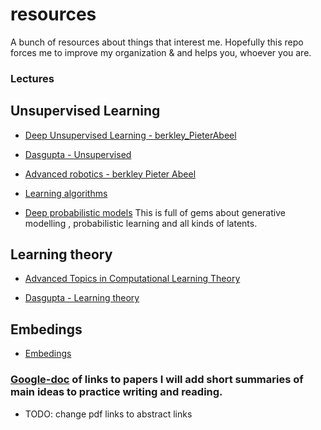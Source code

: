 # resources
A bunch of resources about things that interest me.
Hopefully this repo forces me to improve my organization & and helps you, whoever you are.








### Lectures 

## Unsupervised Learning

* [Deep Unsupervised Learning - berkley_PieterAbeel](https://sites.google.com/view/berkeley-cs294-158-sp20/home)

* [Dasgupta - Unsupervised](http://cseweb.ucsd.edu/~dasgupta/291-unsup/index.html)

* [Advanced robotics - berkley Pieter Abeel](https://people.eecs.berkeley.edu/~pabbeel/cs287-fa19/)

* [Learning algorithms](http://cseweb.ucsd.edu/~dasgupta/254-neural-ul/index.html)


* [Deep probabilistic models](http://www.cs.toronto.edu/~duvenaud/) This is full of gems about generative modelling , probabilistic learning and  all kinds of latents.


## Learning theory

* [Advanced Topics in Computational Learning Theory](http://www.cs.columbia.edu/~rocco/Teaching/S12/)

* [Dasgupta - Learning theory](http://cseweb.ucsd.edu/~dasgupta/291f14/index.html)

## Embedings

* [Embedings](http://cseweb.ucsd.edu/~dasgupta/291-embeddings/index.html)


### [Google-doc](https://docs.google.com/spreadsheets/d/1QNFE6jTxma--rYigWdTDNqQopMSDZUafpqTLHo_7Ci8/edit?usp=sharing) of links to papers I will add short summaries of main ideas to practice writing and reading.

* TODO: change pdf links to abstract links
